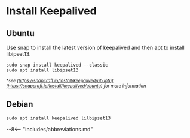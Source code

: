 # Install Keepalived

## Ubuntu

Use snap to install the latest version of keepalived and then apt to install libipset13.

```shell
sudo snap install keepalived --classic
sudo apt install libipset13
```

<small>\*_see [https://snapcraft.io/install/keepalived/ubuntu](https://snapcraft.io/install/keepalived/ubuntu) for more information_</small>

## Debian

```shell
sudo apt install keepalived lilbipset13
```

--8<-- "includes/abbreviations.md"
